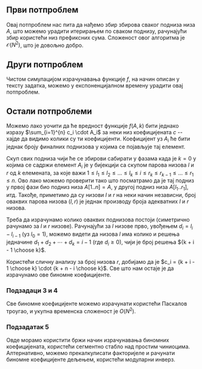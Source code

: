 ## Први потпроблем

Овај потпроблем нас пита да нађемо збир збирова сваког подниза низа $A$, што можемо урадити итерирањем по сваком поднизу, рачунајући збир користећи низ префиксних сума. Сложеност овог алгоритма је $\mathcal{O}(N^2)$, што је довољно добро.

## Други потпроблем

Чистом симулацијом израчунавања функције $f$, на начин описан у тексту задатка, можемо у експоненцијалном времену урадити овај потпроблем.

## Остали потпроблеми

Можемо лако уочити да ће вредност функције $f(A, k)$ бити једнако изразу $\sum_{i=1}^{n} c_i \cdot A_i$ за неки низ коефицијената $c$ -- хајде да видимо колики су ти коефицијенти. Коефицијент уз $A_i$ ће бити једнак броју финалних поднизова у којима се појављује тај елемент. 

Скуп свих подниза чији ће се збирови сабирати у фазама када је $k = 0$ у којима се садржи елемент $A_i$ је у бијекцији са скупом парова низова $l$ и $r$ од $k$ елемената, за које важи $1 \leq l_1 \leq l_2 \leq \dots \leq l_k \leq i \leq r_k \leq r_{k-1} \leq \dots \leq r_1 \leq n$. Ово лако можемо проверити тако што посматрамо да је тај подниз у првој фази био подниз низа $A[1..n] = A$, у другој подниз низа $A[l_1 .. r_1]$, итд. Такође, приметимо да су низови $l$ и $r$ на неки начин независни, број оваквих парова низова $(l, r)$ је једнак производу броја адекватних $l$ и $r$ низова.

Треба да израчунамо колико оваквих поднизова постоји (симетрично рачунамо за $l$ и $r$ низове). Рачунајући за $l$ низове прво, увођењем $d_i = l_i - l_{i-1}$ (уз $l_0 = 1$), можемо видети да низова $l$ има колико и решења једначине $d_1 + d_2 + \cdots + d_k = i - 1$ (где $d_i \geq 0$), чији је број решења ${k + i - 1 \choose k}$. 

Користећи сличну анализу за број низова $r$, добијамо да је $c_i = {k + i - 1 \choose k} \cdot {k + n - i \choose k}$. Све што нам остаје је да израчунамо ове биномне коефицијенте.

### Подзадаци 3 и 4

Све биномне коефицијенте можемо израчунати користећи Паскалов троугао, и укупна временска сложеност је $O(N^2)$.

### Подзадатак 5

Овде морамо користити бржи начин израчунавања биномних коефицијената, користећи сегментно стабло над простим чиниоцима. Алтернативно, можемо прекалкулисати факторијеле и рачунати биномне коефицијенте дељењем, користећи модуларни инверз.

